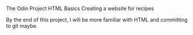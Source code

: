 The Odin Project
HTML Basics
Creating a website for recipes

By the end of this project, I will be more familiar with HTML and committing to git maybe. 